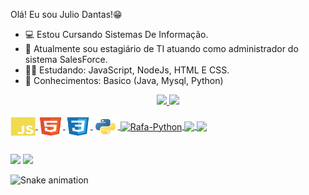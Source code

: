 Olá! Eu sou Julio Dantas!😁

- 💻 Estou Cursando Sistemas De Informação.
- 🏢 Atualmente sou estagiário de TI atuando como administrador do sistema SalesForce.
- 🧑‍💻  Estudando: JavaScript, NodeJs, HTML E CSS.
- 👾 Conhecimentos: Basico (Java, Mysql, Python)

<div align="center" display="block">
  <a href="https://github.com/JulioDantas10">
  <img height="170em" src="https://github-readme-stats.vercel.app/api?username=JulioDantas10&show_icons=true&theme=radical&include_all_commits=true&count_private=true"/>
  <img height="170em" src="https://github-readme-stats.vercel.app/api/top-langs/?username=JulioDantas10&layout=compact&langs_count=7&theme=radical"/>
    
</div>
<div style="display: inline_block"><br>
  <img align="center" alt="Rafa-Js" height="30" width="40" src="https://raw.githubusercontent.com/devicons/devicon/master/icons/javascript/javascript-plain.svg">
  <img align="center" alt="Rafa-HTML" height="30" width="40" src="https://raw.githubusercontent.com/devicons/devicon/master/icons/html5/html5-original.svg">
  <img align="center" alt="Rafa-CSS" height="30" width="40" src="https://raw.githubusercontent.com/devicons/devicon/master/icons/css3/css3-original.svg">
  <img align="center" alt="Rafa-Python" height="30" width="40" src="https://raw.githubusercontent.com/devicons/devicon/master/icons/python/python-original.svg">
  <img align="center" alt="Rafa-Python" height="30" width="40" src="https://cdn.jsdelivr.net/gh/devicons/devicon/icons/nodejs/nodejs-original.svg">
  <img align="center" alt"Mysql" height="30" widht="40" src="https://cdn.jsdelivr.net/gh/devicons/devicon/icons/mysql/mysql-original.svg">
  <img align="center" alt"Java" height="30" widht="40" src="https://cdn.jsdelivr.net/gh/devicons/devicon/icons/java/java-original.svg">
</div>
  
  ##
 
<div> 


 <a href = "mailto:Julio_dantas.10@gmail.com"><img src="https://img.shields.io/badge/Microsoft_Outlook-0078D4?style=for-the-badge&logo=microsoft-outlook&logoColor=white" target="_blank"></a>
  <a href="https://www.linkedin.com/in/julio-dantas-araujo-6424b6206" target="_blank"><img src="https://img.shields.io/badge/-LinkedIn-%230077B5?style=for-the-badge&logo=linkedin&logoColor=white" target="_blank"></a> 
 
 ![Snake animation](https://github.com/JulioDantas10/JulioDantas10/blob/output/github-contribution-grid-snake.svg)
 
</div>


